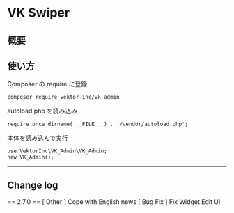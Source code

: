 # VK Swiper

## 概要



## 使い方

Composer の require に登録
```
composer require vektor-inc/vk-admin
```

autoload.pho を読み込み
```
require_once dirname( __FILE__ ) . '/vendor/autoload.php';
```

本体を読み込んで実行

```
use VektorInc\VK_Admin\VK_Admin;
new VK_Admin();
```


---

## Change log

== 2.7.0 ==
[ Other ] Cope with English news
[ Bug Fix ] Fix Widget Edit UI